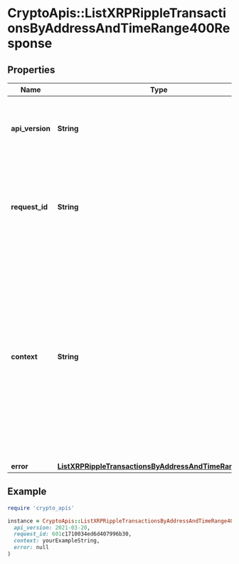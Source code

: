 # CryptoApis::ListXRPRippleTransactionsByAddressAndTimeRange400Response

## Properties

| Name | Type | Description | Notes |
| ---- | ---- | ----------- | ----- |
| **api_version** | **String** | Specifies the version of the API that incorporates this endpoint. |  |
| **request_id** | **String** | Defines the ID of the request. The &#x60;requestId&#x60; is generated by Crypto APIs and it&#39;s unique for every request. |  |
| **context** | **String** | In batch situations the user can use the context to correlate responses with requests. This property is present regardless of whether the response was successful or returned as an error. &#x60;context&#x60; is specified by the user. | [optional] |
| **error** | [**ListXRPRippleTransactionsByAddressAndTimeRangeE400**](ListXRPRippleTransactionsByAddressAndTimeRangeE400.md) |  |  |

## Example

```ruby
require 'crypto_apis'

instance = CryptoApis::ListXRPRippleTransactionsByAddressAndTimeRange400Response.new(
  api_version: 2021-03-20,
  request_id: 601c1710034ed6d407996b30,
  context: yourExampleString,
  error: null
)
```

